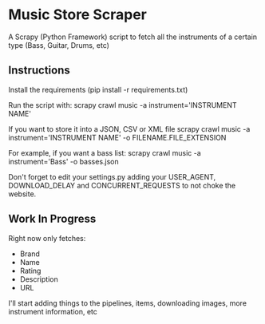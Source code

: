 # Music Store Scraper
A Scrapy (Python Framework) script to fetch all the instruments of a certain type (Bass, Guitar, Drums, etc)

## Instructions
Install the requirements (pip install -r requirements.txt)

Run the script with:
scrapy crawl music -a instrument='INSTRUMENT NAME'

If you want to store it into a JSON, CSV or XML file
scrapy crawl music -a instrument='INSTRUMENT NAME' -o FILENAME.FILE_EXTENSION

For example, if you want a bass list:
scrapy crawl music -a instrument='Bass' -o basses.json

Don't forget to edit your settings.py adding your USER_AGENT, DOWNLOAD_DELAY and CONCURRENT_REQUESTS to not choke the website. 

## Work In Progress
Right now only fetches:
- Brand
- Name
- Rating
- Description
- URL


I'll start adding things to the pipelines, items, downloading images, more instrument information, etc
